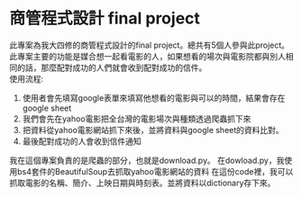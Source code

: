 # 商管程式設計 final project
此專案為我大四修的商管程式設計的final project。總共有5個人參與此project。  
此專案主要的功能是媒合想一起看電影的人，如果想看的場次與電影院都與別人相同的話，那麼配對成功的人們就會收到配對成功的信件。  
使用流程:  
1. 使用者會先填寫google表單來填寫他想看的電影與可以的時間，結果會存在google sheet  
2. 我們會先在yahoo電影把全台灣的電影場次與種類透過爬蟲抓下來  
3. 把資料從yahoo電影網站抓下來後，並將資料與google sheet的資料比對。  
4. 最後配對成功的人會收到信件通知  
  
我在這個專案負責的是爬蟲的部分，也就是download.py。 
在dowload.py，我使用bs4套件的BeautifulSoup去抓取yahoo電影網站的資料 
在這份code裡，我可以抓取電影的名稱、簡介、上映日期與時刻表。並將資料以dictionary存下來。  



